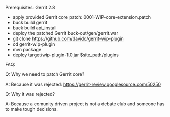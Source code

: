
Prerequisites: Gerrit 2.8

* apply provided Gerrit core patch: 0001-WIP-core-extension.patch
* buck build gerrit
* buck build api_install
* deploy the patched Gerrit buck-out/gen/gerrit.war
* git clone https://github.com/davido/gerrit-wip-plugin
* cd gerrit-wip-plugin
* mvn package
* deploy target/wip-plugin-1.0.jar $site_path/plugins

FAQ:

Q:
Why we need to patch Gerrit core?

A:
Because it was rejected: https://gerrit-review.googlesource.com/50250

Q:
Why it was rejected?

A:
Because a comunity driven project is not a debate club and someone has
to make tough decisions.
